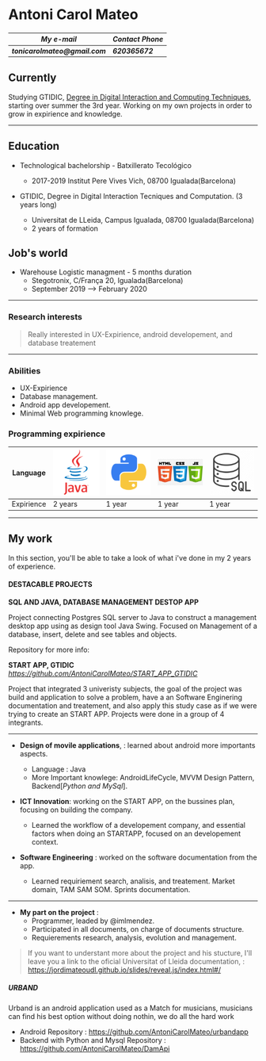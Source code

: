 
# Antoni Carol Mateo

<div id="contact">
  <h5 contact with me via: </h5>
  <table>
    <thead>
      <th> My e-mail </th>
      <th> Contact Phone </th>
    </thead>
      <td>tonicarolmateo@gmail.com </td>
      <td> 620365672 </td>
  </table>
</div>


## Currently

Studying GTIDIC, <a href="http://www.grauinteraccioicomputacio.udl.cat/en/index.html">Degree in Digital Interaction and Computing Techniques</a>, starting over summer the 3rd year.
Working on my own projects in order to grow in expirience and knowledge.


---
## Education
- Technological bachelorship - Batxillerato Tecológico
  - 2017-2019 Institut Pere Vives Vich, 08700 Igualada(Barcelona)
  
- GTIDIC, Degree in Digital Interaction Tecniques and Computation. (3 years long)
  - Universitat de LLeida, Campus Igualada, 08700 Igualada(Barcelona)
  - 2 years of formation 

## Job's world
- Warehouse Logistic managment - 5 months duration
  - Stegotronix, C/França 20, Igualada(Barcelona)
  - September 2019 --> February 2020
 ---
 ### Research interests

>Really interested in  UX-Expirience, android developement, and database treatement

---
### Abilities

- UX-Expirience
- Database management.
- Android app developement.
- Minimal Web programming knowlege.

### Programming expirience
Language  | ![JAVA](https://github.com/AntoniCarolMateo/CurriculumVitae/blob/master/img/java_icon.png)|![Python](https://github.com/AntoniCarolMateo/CurriculumVitae/blob/master/img/pyhon.png)| ![HTML](https://github.com/AntoniCarolMateo/CurriculumVitae/blob/master/img/html_css.png)| ![SQL](https://github.com/AntoniCarolMateo/CurriculumVitae/blob/master/img/sql_.png)
 ----     |------------ | --- | --- | ---
Expirience| 2 years | 1 year | 1 year | 1 year
  
---  

## My work

In this section, you'll be able to take a look of what i've done in my 2 years of experience.

#### DESTACABLE PROJECTS

__SQL AND JAVA, DATABASE MANAGEMENT DESTOP APP__ 

Project connecting Postgres SQL server to Java to construct a management desktop app using as design tool Java Swing. Focused on Management of a database, insert, delete and see tables and objects.

Repository for more info: 

__START APP, GTIDIC__    *https://github.com/AntoniCarolMateo/START_APP_GTIDIC*

Project that integrated 3 univeristy subjects, the goal of the project was build and application to solve a problem, have a an Software Enginering documentation and treatement, and also apply this study case as if we were trying to create an START APP.
Projects were done in a group of 4 integrants. 

----
- **Design of movile applications**, : learned about android more importants aspects.
  - Language : Java
  - More Important knowlege: AndroidLifeCycle, MVVM Design Pattern, Backend[*Python and MySql*].
  
- **ICT Innovation**: working on the START APP, on the bussines plan, focusing on building the company.
  - Learned the workflow of a developement company, and essential factors when doing an STARTAPP,
    focused on an developement context.
  
- **Software Engineering** : worked on the software documentation from the app.
  - Learned requiriement search, analisis, and treatement. Market domain, TAM SAM SOM. Sprints documentation.
--------  

- **My part on the project** : 
  - Programmer, leaded by @imlmendez.
  - Participated in all documents, on charge of documents structure.
  - Requierements research, analysis, evolution and management. 

  
 >If you want to understant more about the project and his stucture, I'll leave you a link to the oficial Universitat of Lleida documentation, :   https://jordimateoudl.github.io/slides/reveal.js/index.html#/
  
##### URBAND
Urband is an android application used as a Match for musicians, musicians can find his best option without doing nothin, we do all the hard work
    
   - Android Repository : https://github.com/AntoniCarolMateo/urbandapp
   - Backend with Python and Mysql Repository : https://github.com/AntoniCarolMateo/DamApi

<!-- ### Footer

Last updated: May 2013 -->



